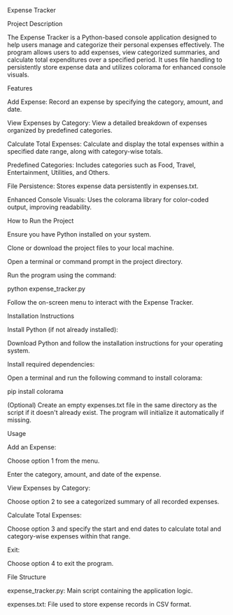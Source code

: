 Expense Tracker

Project Description

The Expense Tracker is a Python-based console application designed to help users manage and categorize their personal expenses effectively. The program allows users to add expenses, view categorized summaries, and calculate total expenditures over a specified period. It uses file handling to persistently store expense data and utilizes colorama for enhanced console visuals.

Features

Add Expense: Record an expense by specifying the category, amount, and date.

View Expenses by Category: View a detailed breakdown of expenses organized by predefined categories.

Calculate Total Expenses: Calculate and display the total expenses within a specified date range, along with category-wise totals.

Predefined Categories: Includes categories such as Food, Travel, Entertainment, Utilities, and Others.

File Persistence: Stores expense data persistently in expenses.txt.

Enhanced Console Visuals: Uses the colorama library for color-coded output, improving readability.

How to Run the Project

Ensure you have Python installed on your system.

Clone or download the project files to your local machine.

Open a terminal or command prompt in the project directory.

Run the program using the command:

python expense_tracker.py

Follow the on-screen menu to interact with the Expense Tracker.

Installation Instructions

Install Python (if not already installed):

Download Python and follow the installation instructions for your operating system.

Install required dependencies:

Open a terminal and run the following command to install colorama:

pip install colorama

(Optional) Create an empty expenses.txt file in the same directory as the script if it doesn't already exist. The program will initialize it automatically if missing.

Usage

Add an Expense:

Choose option 1 from the menu.

Enter the category, amount, and date of the expense.

View Expenses by Category:

Choose option 2 to see a categorized summary of all recorded expenses.

Calculate Total Expenses:

Choose option 3 and specify the start and end dates to calculate total and category-wise expenses within that range.

Exit:

Choose option 4 to exit the program.

File Structure

expense_tracker.py: Main script containing the application logic.

expenses.txt: File used to store expense records in CSV format.